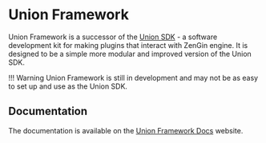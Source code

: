 # Union Framework
Union Framework is a successor of the [Union SDK](./sdk/index.md) - a software development kit for making plugins that interact with ZenGin engine. It is designed to be a simple more modular and improved version of the Union SDK.

!!! Warning
    Union Framework is still in development and may not be as easy to set up and use as the Union SDK.

## Documentation
The documentation is available on the [Union Framework Docs](https://union-framework.gitlab.io/docs/) website.
